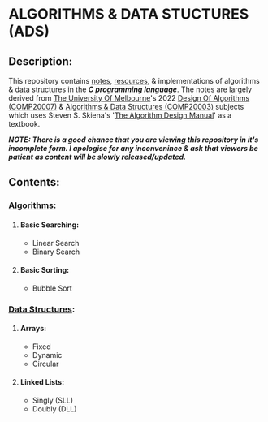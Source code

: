 # ALGORITHMS & DATA STUCTURES (ADS)

## Description:
This repository contains [notes](https://github.com/Zero-Luminance/ads-c/tree/main/ads-notes), [resources](https://github.com/Zero-Luminance/ads-c/tree/main/resources), & implementations of algorithms & data structures in the ***C programming language***. The notes are largely derived from [The University Of Melbourne](https://en.wikipedia.org/wiki/University_of_Melbourne)'s 2022 [Design Of Algorithms (COMP20007)](https://handbook.unimelb.edu.au/2022/subjects/comp20007) & [Algorithms & Data Structures (COMP20003)](https://handbook.unimelb.edu.au/2022/subjects/comp20003) subjects which uses Steven S. Skiena's '[The Algorithm Design Manual](https://www.algorist.com/)' as a textbook.

***NOTE: There is a good chance that you are viewing this repository in it's incomplete form. I apologise for any inconvenince & ask that viewers be patient as content will be slowly released/updated.***

## Contents:
### [Algorithms](https://github.com/Zero-Luminance/ads-c/tree/main/algorithms):
1. #### Basic Searching:
    - Linear Search
    - Binary Search

2. #### Basic Sorting:
    - Bubble Sort

### [Data Structures](https://github.com/Zero-Luminance/ads-c/tree/main/data-structures):
1. #### Arrays:
    - Fixed
    - Dynamic
    - Circular
2. #### Linked Lists:
    - Singly (SLL)
    - Doubly (DLL)